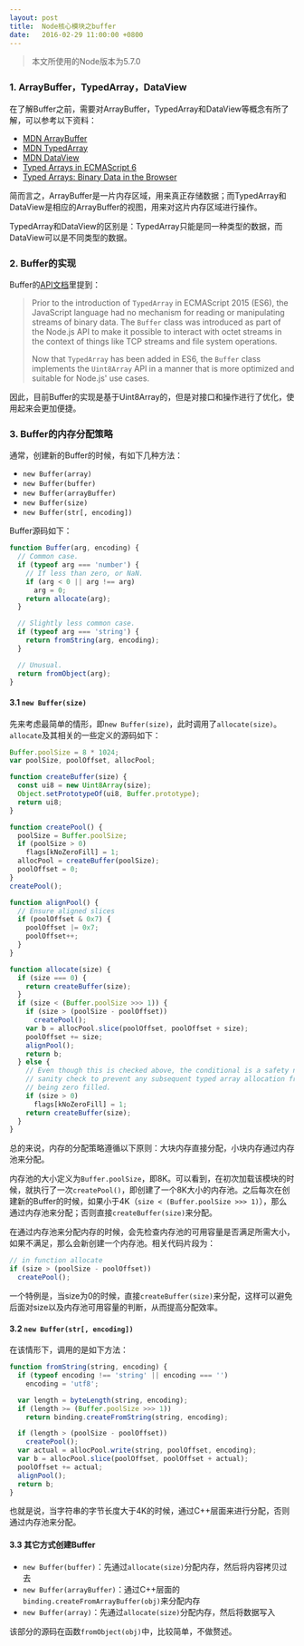 ```yaml
---
layout: post
title:  Node核心模块之buffer
date:   2016-02-29 11:00:00 +0800
---
```


> 本文所使用的Node版本为5.7.0

### 1. ArrayBuffer，TypedArray，DataView

在了解Buffer之前，需要对ArrayBuffer，TypedArray和DataView等概念有所了解，可以参考以下资料：

- [MDN ArrayBuffer](https://developer.mozilla.org/en-US/docs/Web/JavaScript/Reference/Global_Objects/ArrayBuffer)
- [MDN TypedArray](https://developer.mozilla.org/en-US/docs/Web/JavaScript/Reference/Global_Objects/TypedArray)
- [MDN DataView](https://developer.mozilla.org/en-US/docs/Web/JavaScript/Reference/Global_Objects/DataView)
- [Typed Arrays in ECMAScript 6](http://www.2ality.com/2015/09/typed-arrays.html)
- [Typed Arrays: Binary Data in the Browser](http://www.html5rocks.com/en/tutorials/webgl/typed_arrays/)

简而言之，ArrayBuffer是一片内存区域，用来真正存储数据；而TypedArray和DataView是相应的ArrayBuffer的视图，用来对这片内存区域进行操作。

TypedArray和DataView的区别是：TypedArray只能是同一种类型的数据，而DataView可以是不同类型的数据。

### 2. Buffer的实现

Buffer的[API文档](https://nodejs.org/dist/latest/docs/api/buffer.html)里提到：

> Prior to the introduction of `TypedArray` in ECMAScript 2015 (ES6), the JavaScript language had no mechanism for reading or manipulating streams of binary data. The `Buffer` class was introduced as part of the Node.js API to make it possible to interact with octet streams in the context of things like TCP streams and file system operations.
> 
> Now that `TypedArray` has been added in ES6, the `Buffer` class implements the `Uint8Array` API in a manner that is more optimized and suitable for Node.js' use cases.

因此，目前Buffer的实现是基于Uint8Array的，但是对接口和操作进行了优化，使用起来会更加便捷。

### 3. Buffer的内存分配策略

通常，创建新的Buffer的时候，有如下几种方法：

- `new Buffer(array)`
- `new Buffer(buffer)`
- `new Buffer(arrayBuffer)`
- `new Buffer(size)`
- `new Buffer(str[, encoding])`

Buffer源码如下：

```javascript
function Buffer(arg, encoding) {
  // Common case.
  if (typeof arg === 'number') {
    // If less than zero, or NaN.
    if (arg < 0 || arg !== arg)
      arg = 0;
    return allocate(arg);
  }

  // Slightly less common case.
  if (typeof arg === 'string') {
    return fromString(arg, encoding);
  }

  // Unusual.
  return fromObject(arg);
}
```

#### 3.1 `new Buffer(size)`

先来考虑最简单的情形，即`new Buffer(size)`，此时调用了`allocate(size)`。`allocate`及其相关的一些定义的源码如下：

```javascript
Buffer.poolSize = 8 * 1024;
var poolSize, poolOffset, allocPool;

function createBuffer(size) {
  const ui8 = new Uint8Array(size);
  Object.setPrototypeOf(ui8, Buffer.prototype);
  return ui8;
}

function createPool() {
  poolSize = Buffer.poolSize;
  if (poolSize > 0)
    flags[kNoZeroFill] = 1;
  allocPool = createBuffer(poolSize);
  poolOffset = 0;
}
createPool();

function alignPool() {
  // Ensure aligned slices
  if (poolOffset & 0x7) {
    poolOffset |= 0x7;
    poolOffset++;
  }
}

function allocate(size) {
  if (size === 0) {
    return createBuffer(size);
  }
  if (size < (Buffer.poolSize >>> 1)) {
    if (size > (poolSize - poolOffset))
      createPool();
    var b = allocPool.slice(poolOffset, poolOffset + size);
    poolOffset += size;
    alignPool();
    return b;
  } else {
    // Even though this is checked above, the conditional is a safety net and
    // sanity check to prevent any subsequent typed array allocation from not
    // being zero filled.
    if (size > 0)
      flags[kNoZeroFill] = 1;
    return createBuffer(size);
  }
}
```

总的来说，内存的分配策略遵循以下原则：大块内存直接分配，小块内存通过内存池来分配。

内存池的大小定义为`Buffer.poolSize`，即8K。可以看到，在初次加载该模块的时候，就执行了一次`createPool()`，即创建了一个8K大小的内存池。之后每次在创建新的Buffer的时候，如果小于4K（`size < (Buffer.poolSize >>> 1)`），那么通过内存池来分配；否则直接`createBuffer(size)`来分配。

在通过内存池来分配内存的时候，会先检查内存池的可用容量是否满足所需大小，如果不满足，那么会新创建一个内存池。相关代码片段为：

```javascript
// in function allocate
if (size > (poolSize - poolOffset))
  createPool();
```

一个特例是，当size为0的时候，直接`createBuffer(size)`来分配，这样可以避免后面对size以及内存池可用容量的判断，从而提高分配效率。

#### 3.2 `new Buffer(str[, encoding])`

在该情形下，调用的是如下方法：

```javascript
function fromString(string, encoding) {
  if (typeof encoding !== 'string' || encoding === '')
    encoding = 'utf8';

  var length = byteLength(string, encoding);
  if (length >= (Buffer.poolSize >>> 1))
    return binding.createFromString(string, encoding);

  if (length > (poolSize - poolOffset))
    createPool();
  var actual = allocPool.write(string, poolOffset, encoding);
  var b = allocPool.slice(poolOffset, poolOffset + actual);
  poolOffset += actual;
  alignPool();
  return b;
}
```

也就是说，当字符串的字节长度大于4K的时候，通过C++层面来进行分配，否则通过内存池来分配。

#### 3.3 其它方式创建Buffer

- `new Buffer(buffer)`：先通过`allocate(size)`分配内存，然后将内容拷贝过去
- `new Buffer(arrayBuffer)`：通过C++层面的`binding.createFromArrayBuffer(obj)`来分配内存
- `new Buffer(array)`：先通过`allocate(size)`分配内存，然后将数据写入

该部分的源码在函数`fromObject(obj)`中，比较简单，不做赘述。
